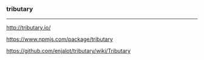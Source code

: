 ### tributary

---

http://tributary.io/

https://www.npmjs.com/package/tributary

https://github.com/enjalot/tributary/wiki/Tributary
